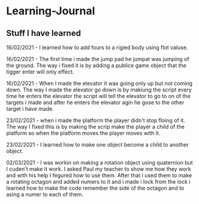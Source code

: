 # Learning-Journal

## Stuff I have learned 

16/02/2021 - I learned how to add fours to a rigied body using flot valuse.

16/02/2021 - The first time i made the jump pad he jumpat was jumping of the ground.
The way i fixed it is by adding a publice game object that the tigger enter will only effect.

16/02/2021 - When I made the elevator it was going only up but not coming down.
The way I made the elevator go down is by makiung the script every time he enters the 
elevator the script will tell the elevator to go to on of the targets i made and after he 
enters the elevator agin he gose to the other target i have made.

23/02/2021 - when i made the platform the player didn't stop floing of it.
The way I fixed this is by making the scrip make the player a child of the platform so 
when the platform moves the player moves with it.

23/02/2021 - I learned how to make one object become a child to another object.

02/03/2021 - I was workin on making a rotation object using quaternion but I cuden't make it work.
I asked Paul my teacher to show me how they work and with his help I fegured how to use them.
After that i used them to make a rotating octagon and added numers to it and i made i lock 
from the lock i learned how to make the code remember the side of the octagon and to asing a numer
to each of them.
